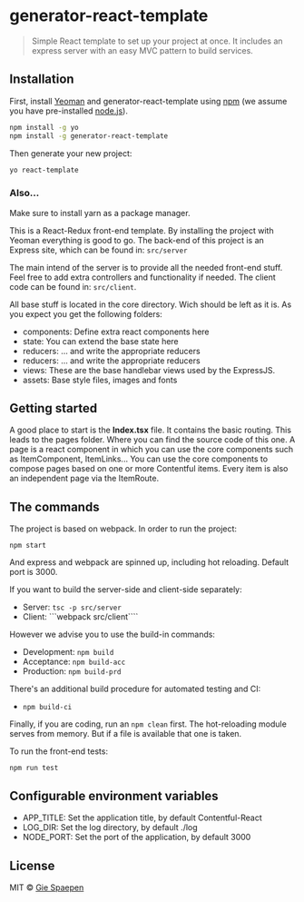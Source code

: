 # generator-react-template 
> Simple React template to set up your project at once. It includes an express server with an easy MVC pattern to build services.

## Installation

First, install [Yeoman](http://yeoman.io) and generator-react-template using [npm](https://www.npmjs.com/) (we assume you have pre-installed [node.js](https://nodejs.org/)).

```bash
npm install -g yo
npm install -g generator-react-template
```

Then generate your new project:

```bash
yo react-template
```

### Also...

Make sure to install yarn as a package manager.

This is a React-Redux front-end template. By installing the project with Yeoman everything is 
good to go. The back-end of this project is an Express site,
which can be found in: ```src/server```

The main intend of the server is to provide all the needed front-end stuff. Feel free to add extra controllers and 
functionality if needed. The client code can be found in: ```src/client```.

All base stuff is located in the core directory. Wich should be left as it is. As you expect you get the following folders: 

* components: Define extra react components here 
* state: You can extend the base state here 
* reducers: ... and write the appropriate reducers 
* reducers: ... and write the appropriate reducers 
* views: These are the base handlebar views used by the ExpressJS. 
* assets: Base style files, images and fonts 

## Getting started
A good place to start is the **Index.tsx** file. It contains the basic routing. This leads to the pages folder. 
Where you can find the source code of this one. A page is a react component in which you can use the core 
components such as ItemComponent, ItemLinks... You can use the core components to compose pages based on one 
or more Contentful items. Every item is also an independent page via the ItemRoute.

## The commands
The project is based on webpack. In order to run the project:

```npm start```

And express and webpack are spinned up, including hot reloading. Default port is 3000.

If you want to build the server-side and client-side separately:

* Server: ```tsc -p src/server```
* Client: ```webpack src/client````

However we advise you to use the build-in commands:

* Development: ```npm build```
* Acceptance: ```npm build-acc```
* Production: ```npm build-prd```

There's an additional build procedure for automated testing and CI:

* ```npm build-ci```


Finally, if you are coding, run an ```npm clean``` first. The hot-reloading module serves from 
memory. But if a file is available that one is taken.

To run the front-end tests:

```npm run test```

## Configurable environment variables

* APP_TITLE: Set the application title, by default Contentful-React
* LOG_DIR: Set the log directory, by default ./log
* NODE_PORT: Set the port of the application, by default 3000

## License

MIT © [Gie Spaepen]()


[npm-image]: https://badge.fury.io/js/generator-react-template.svg
[npm-url]: https://npmjs.org/package/generator-react-template
[travis-image]: https://travis-ci.org/giespaepen/generator-react-template.svg?branch=master
[travis-url]: https://travis-ci.org/giespaepen/generator-react-template
[daviddm-image]: https://david-dm.org/giespaepen/generator-react-template.svg?theme=shields.io
[daviddm-url]: https://david-dm.org/giespaepen/generator-react-template
